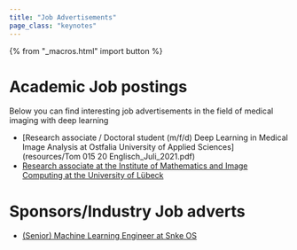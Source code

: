 ```yaml
---
title: "Job Advertisements"
page_class: "keynotes"
---
```


{% from "_macros.html" import button %}


# Academic Job postings

Below you can find interesting job advertisements in the field of medical imaging with deep learning

* [Research associate / Doctoral student (m/f/d) Deep Learning in Medical Image Analysis at Ostfalia University of Applied Sciences](resources/Tom 015 20 Englisch_Juli_2021.pdf)
* [Research associate at the Institute of Mathematics and Image Computing at the University of Lübeck](https://www.uni-luebeck.de/fileadmin/uzl_personal/stellenausschreibungen/1035_21_-_Ausschreibungstext_Wiss_MA_MIC__Langtext_.pdf)

# Sponsors/Industry Job adverts

* [(Senior) Machine Learning Engineer at Snke OS](/sponsors/snke_OS_Machine_Learning_Engineer.pdf)
